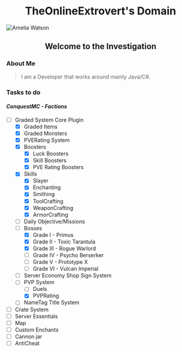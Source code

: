 <h1 align="center">TheOnlineExtrovert's Domain</h1>

![Amelia Watson](https://images.wallpapersden.com/image/download/watson-amelia-virtual-youtuber_bGlqZ2yUmZqaraWkpJRnaWVlrWZnZWU.jpg)

<h2 align="center">Welcome to the Investigation</h2>

<h3 align="left">About Me</h3>

> I am a Developer that works around mainly Java/C#.

<h3 align="left">Tasks to do</h3>

#### *ConquestMC - Factions*

- [ ] Graded System Core Plugin
  - [x] Graded Items
  - [x] Graded Monsters
  - [x] PVERating System
  - [x] Boosters
    - [x] Luck Boosters
    - [x] Skill Boosters
    - [x] PVE Rating Boosters  
  - [x] Skills
    - [x] Slayer
    - [x] Enchanting
    - [x] Smithing
    - [x] ToolCrafting
    - [x] WeaponCrafting
    - [x] ArmorCrafting
  - [ ] Daily Objective/Missions
  - [ ] Bosses
    - [x] Grade I - Primus
    - [x] Grade II - Toxic Tarantula
    - [x] Grade III - Rogue Warlord
    - [ ] Grade IV - Psycho Berserker
    - [ ] Grade V - Prototype X
    - [ ] Grade VI - Vulcan Imperial
  - [ ] Server Economy Shop Sign System
  - [ ] PVP System
    - [ ] Duels
    - [x] PVPRating
  - [ ] NameTag Title System
- [ ] Crate System
- [ ] Server Essentials
- [ ] Map
- [ ] Custom Enchants
- [ ] Cannon jar
- [ ] AntiCheat
